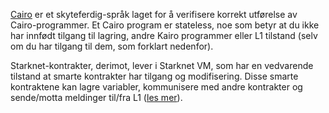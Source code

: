 [Cairo](https://medium.com/starkware/hello-cairo-3cb43b13b209) er et skyteferdig-språk laget for å verifisere korrekt utførelse av Cairo-programmer. Et Cairo program er stateless, noe som betyr at du ikke har innfødt tilgang til lagring, andre Kairo programmer eller L1 tilstand (selv om du har tilgang til dem, som forklart nedenfor). 

Starknet-kontrakter, derimot, lever i Starknet VM, som har en vedvarende tilstand at smarte kontrakter har tilgang og modifisering. Disse smarte kontraktene kan lagre variabler, kommunisere med andre kontrakter og sende/motta meldinger til/fra L1 ([les mer](https://www.cairo-lang.org/docs/hello_starknet/index.html)).